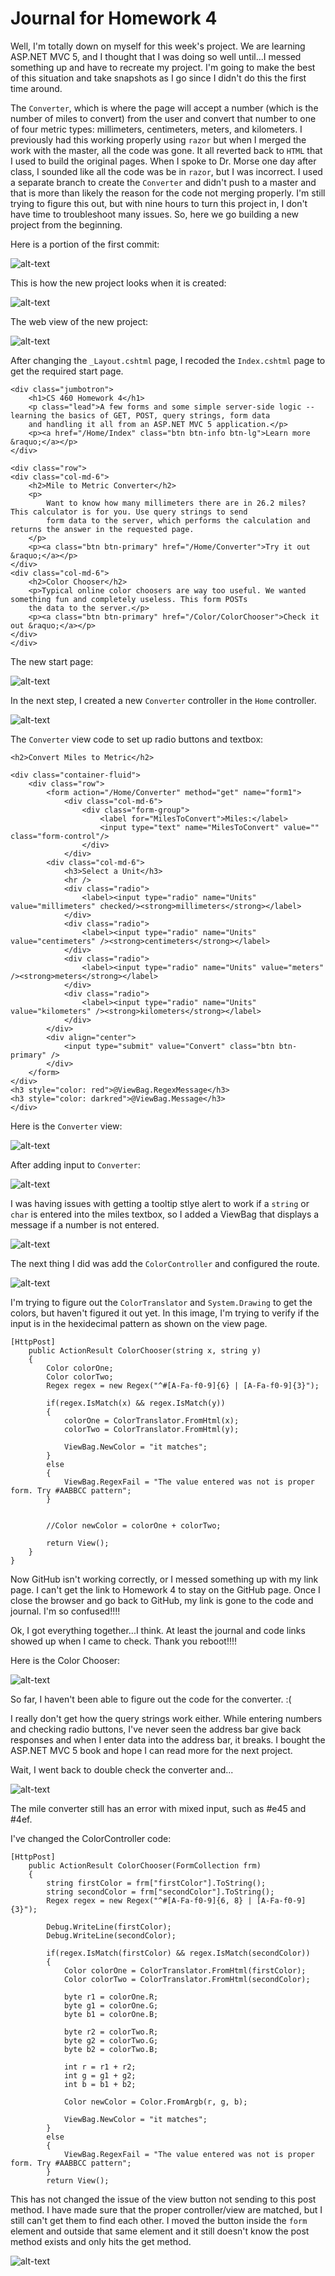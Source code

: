 # Journal for Homework 4

Well, I'm totally down on myself for this week's project. We are learning ASP.NET MVC 5, and I thought that I was doing so well until...I messed something up and have to recreate my project. I'm going to make the best of this situation and take snapshots as I go since I didn't do this the first time around. 

The `Converter`, which is where the page will accept a number (which is the number of miles to convert) from the user and convert that number to one of four metric types: millimeters, centimeters, meters, and kilometers. I previously had this working properly using `razor` but when I merged the work with the master, all the code was gone. It all reverted back to `HTML` that I used to build the original pages. When I spoke to Dr. Morse one day after class, I sounded like all the code was be in `razor`, but I was incorrect. I used a separate branch to create the `Converter` and didn't push to a master and that is more than likely the reason for the code not merging properly. I'm still trying to figure this out, but with nine hours to turn this project in, I don't have time to troubleshoot many issues. So, here we go building a new project from the beginning.

Here is a portion of the first commit:

![alt-text](img/firstCommit.JPG)

This is how the new project looks when it is created:

![alt-text](img/newProject.JPG)

The web view of the new project:

![alt-text](img/webView1.JPG)

After changing the `_Layout.cshtml` page, I recoded the `Index.cshtml` page to get the required start page.

    <div class="jumbotron">
        <h1>CS 460 Homework 4</h1>
        <p class="lead">A few forms and some simple server-side logic -- learning the basics of GET, POST, query strings, form data
        and handling it all from an ASP.NET MVC 5 application.</p>
        <p><a href="/Home/Index" class="btn btn-info btn-lg">Learn more &raquo;</a></p>
    </div>

    <div class="row">
    <div class="col-md-6">
        <h2>Mile to Metric Converter</h2>
        <p>
            Want to know how many millimeters there are in 26.2 miles? This calculator is for you. Use query strings to send
            form data to the server, which performs the calculation and returns the answer in the requested page.
        </p>
        <p><a class="btn btn-primary" href="/Home/Converter">Try it out &raquo;</a></p>  
    </div>
    <div class="col-md-6">
        <h2>Color Chooser</h2>
        <p>Typical online color choosers are way too useful. We wanted something fun and completely useless. This form POSTs
        the data to the server.</p>
        <p><a class="btn btn-primary" href="/Color/ColorChooser">Check it out &raquo;</a></p>
    </div>
    </div>

The new start page:

![alt-text](img/newStartPage.JPG)

In the next step, I created a new `Converter` controller in the `Home` controller.

![alt-text](img/createConvertControl.JPG)

The `Converter` view code to set up radio buttons and textbox:

    <h2>Convert Miles to Metric</h2>

    <div class="container-fluid">
        <div class="row">
            <form action="/Home/Converter" method="get" name="form1">
                <div class="col-md-6">
                    <div class="form-group">
                        <label for="MilesToConvert">Miles:</label>
                        <input type="text" name="MilesToConvert" value="" class="form-control"/>
                    </div>
                </div>
            <div class="col-md-6">
                <h3>Select a Unit</h3>
                <hr />
                <div class="radio">
                    <label><input type="radio" name="Units" value="millimeters" checked/><strong>millimeters</strong></label>
                </div>
                <div class="radio">
                    <label><input type="radio" name="Units" value="centimeters" /><strong>centimeters</strong></label>
                </div>
                <div class="radio">
                    <label><input type="radio" name="Units" value="meters" /><strong>meters</strong></label>
                </div>
                <div class="radio">
                    <label><input type="radio" name="Units" value="kilometers" /><strong>kilometers</strong></label>
                </div>
            </div>
            <div align="center">
                <input type="submit" value="Convert" class="btn btn-primary" />
            </div>
        </form>
    </div>
    <h3 style="color: red">@ViewBag.RegexMessage</h3>
    <h3 style="color: darkred">@ViewBag.Message</h3>
    </div>


Here is the `Converter` view:

![alt-text](img/convertView.JPG)

After adding input to `Converter`:

![alt-text](img/conViewWData.JPG)

I was having issues with getting a tooltip stlye alert to work if a `string` or `char` is entered into the miles textbox, so I added a ViewBag that displays a message if a number is not entered.

![alt-text](img/conWString.JPG)

The next thing I did was add the `ColorController` and configured the route.

![alt-text](img/slnOverview.JPG)

I'm trying to figure out the `ColorTranslator` and `System.Drawing` to get the colors, but haven't figured it out yet. In this image, I'm trying to verify if the input is in the hexidecimal pattern as shown on the view page.

    [HttpPost]
        public ActionResult ColorChooser(string x, string y)
        {
            Color colorOne;
            Color colorTwo;
            Regex regex = new Regex("^#[A-Fa-f0-9]{6} | [A-Fa-f0-9]{3}");

            if(regex.IsMatch(x) && regex.IsMatch(y))
            {
                colorOne = ColorTranslator.FromHtml(x);
                colorTwo = ColorTranslator.FromHtml(y);

                ViewBag.NewColor = "it matches";
            }
            else
            {
                ViewBag.RegexFail = "The value entered was not is proper form. Try #AABBCC pattern";
            }

            
            //Color newColor = colorOne + colorTwo;

            return View();
        }
    }

Now GitHub isn't working correctly, or I messed something up with my link page. I can't get the link to Homework 4 to stay on the GitHub page. Once I close the browser and go back to GitHub, my link is gone to the code and journal. I'm so confused!!!!

Ok, I got everything together...I think. At least the journal and code links showed up when I came to check. Thank you reboot!!!! 

Here is the Color Chooser:

![alt-text](img/webColorView.JPG)

So far, I haven't been able to figure out the code for the converter. :( 

I really don't get how the query strings work either. While entering numbers and checking radio buttons, I've never seen the address bar give back responses and when I enter data into the address bar, it breaks. I bought the ASP.NET MVC 5 book and hope I can read more for the next project. 

Wait, I went back to double check the converter and...

![alt-text](img/queryString.JPG)

The mile converter still has an error with mixed input, such as #e45 and #4ef.

I've changed the ColorController code:

    [HttpPost]
        public ActionResult ColorChooser(FormCollection frm)
        {
            string firstColor = frm["firstColor"].ToString();
            string secondColor = frm["secondColor"].ToString();
            Regex regex = new Regex("^#[A-Fa-f0-9]{6, 8} | [A-Fa-f0-9]{3}");

            Debug.WriteLine(firstColor);
            Debug.WriteLine(secondColor);

            if(regex.IsMatch(firstColor) && regex.IsMatch(secondColor))
            {
                Color colorOne = ColorTranslator.FromHtml(firstColor);
                Color colorTwo = ColorTranslator.FromHtml(secondColor);

                byte r1 = colorOne.R;
                byte g1 = colorOne.G;
                byte b1 = colorOne.B;

                byte r2 = colorTwo.R;
                byte g2 = colorTwo.G;
                byte b2 = colorTwo.B;

                int r = r1 + r2;
                int g = g1 + g2;
                int b = b1 + b2;

                Color newColor = Color.FromArgb(r, g, b);

                ViewBag.NewColor = "it matches";
            }
            else
            {
                ViewBag.RegexFail = "The value entered was not is proper form. Try #AABBCC pattern";
            }
            return View();
            
This has not changed the issue of the view button not sending to this post method. I have made sure that the proper controller/view are matched, but I still can't get them to find each other. I moved the button inside the `form` element and outside that same element and it still doesn't know the post method exists and only hits the get method.

![alt-text](img/colorGet.JPG)

